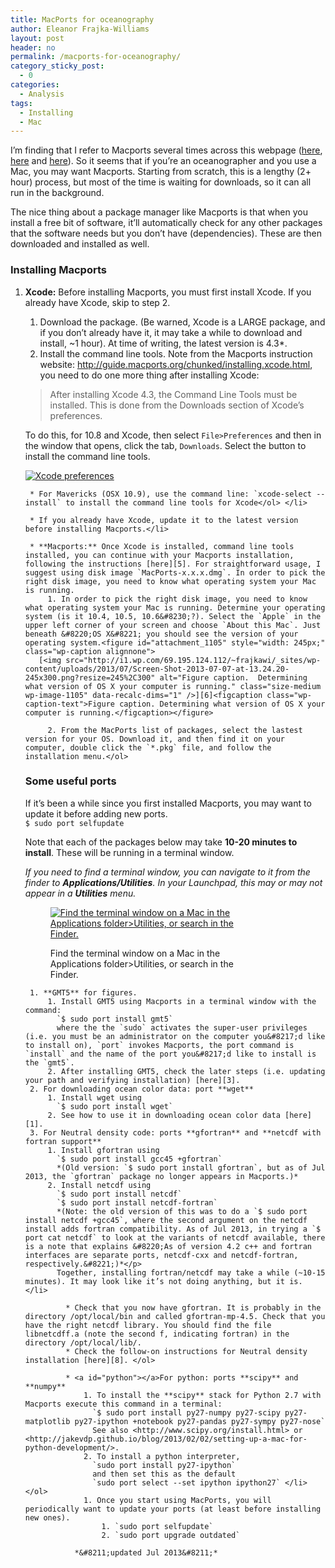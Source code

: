 ```yaml
---
title: MacPorts for oceanography
author: Eleanor Frajka-Williams
layout: post
header: no
permalink: /macports-for-oceanography/
category_sticky_post:
  - 0
categories:
  - Analysis
tags:
  - Installing
  - Mac
---
```

I&#8217;m finding that I refer to Macports several times across this webpage ([here][1], [here][2] and [here][3]). So it seems that if you&#8217;re an oceanographer and you use a Mac, you may want Macports. Starting from scratch, this is a lengthy (2+ hour) process, but most of the time is waiting for downloads, so it can all run in the background.

The nice thing about a package manager like Macports is that when you install a free bit of software, it&#8217;ll automatically check for any other packages that the software needs but you don&#8217;t have (dependencies). These are then downloaded and installed as well.

<a id="macports"></a>  


### Installing Macports

  1. **Xcode:** Before installing Macports, you must first install Xcode. If you already have Xcode, skip to step 2. 
      1. Download the package. (Be warned, Xcode is a LARGE package, and if you don&#8217;t already have it, it may take a while to download and install, ~1 hour). At time of writing, the latest version is 4.3*. 
      2. Install the command line tools. Note from the Macports instruction website: <http://guide.macports.org/chunked/installing.xcode.html>, you need to do one more thing after installing Xcode:  
        > After installing Xcode 4.3, the Command Line Tools must be installed. This is done from the Downloads section of Xcode&#8217;s preferences.
        
        To do this, for 10.8 and Xcode, then select `File>Preferences` and then in the window that opens, click the tab, `Downloads`. Select the button to install the command line tools. </li> 
        
        [<img src="http://i0.wp.com/observationaloceanography.com/wp-content/uploads/2013/07/Screen-Shot-2013-07-07-at-13.17.17.png?w=864" alt="Xcode preferences"  class="alignnone size-full wp-image-1111" data-recalc-dims="1" />][4]
        
          * For Mavericks (OSX 10.9), use the command line: `xcode-select --install` to install the command line tools for Xcode</ol> </li> 
        
          * If you already have Xcode, update it to the latest version before installing Macports.</li> 
        
          * **Macports:** Once Xcode is installed, command line tools installed, you can continue with your Macports installation, following the instructions [here][5]. For straightforward usage, I suggest using disk image `MacPorts-x.x.x.dmg`. In order to pick the right disk image, you need to know what operating system your Mac is running. 
              1. In order to pick the right disk image, you need to know what operating system your Mac is running. Determine your operating system (is it 10.4, 10.5, 10.6&#8230;?). Select the `Apple` in the upper left corner of your screen and choose `About this Mac`. Just beneath &#8220;OS X&#8221; you should see the version of your operating system.<figure id="attachment_1105" style="width: 245px;" class="wp-caption alignnone">
            [<img src="http://i1.wp.com/69.195.124.112/~frajkawi/_sites/wp-content/uploads/2013/07/Screen-Shot-2013-07-07-at-13.24.20-245x300.png?resize=245%2C300" alt="Figure caption.  Determining what version of OS X your computer is running." class="size-medium wp-image-1105" data-recalc-dims="1" />][6]<figcaption class="wp-caption-text">Figure caption. Determining what version of OS X your computer is running.</figcaption></figure> 
            
              2. From the MacPorts list of packages, select the lastest version for your OS. Download it, and then find it on your computer, double click the `*.pkg` file, and follow the installation menu.</ol> 
        
        ### Some useful ports
        
        If it&#8217;s been a while since you first installed Macports, you may want to update it before adding new ports.  
        `$ sudo port selfupdate`
        
        Note that each of the packages below may take **10-20 minutes to install**. These will be running in a terminal window.
        
        *If you need to find a terminal window, you can navigate to it from the finder to **Applications/Utilities**. In your Launchpad, this may or may not appear in a **Utilities** menu.*<figure id="attachment_1236" style="width: 300px;" class="wp-caption alignnone">
        
        [<img src="http://i0.wp.com/69.195.124.112/~frajkawi/_sites/wp-content/uploads/2013/07/Screen-Shot-2013-07-08-at-17.04.42-300x199.png?resize=300%2C199" alt="Find the terminal window on a Mac in the Applications folder>Utilities, or search in the Finder." class="size-medium wp-image-1236" data-recalc-dims="1" />][7]<figcaption class="wp-caption-text">Find the terminal window on a Mac in the Applications folder>Utilities, or search in the Finder.</figcaption></figure> 
        
          1. **GMT5** for figures. 
              1. Install GMT5 using Macports in a terminal window with the command:  
                `$ sudo port install gmt5`  
                where the the `sudo` activates the super-user privileges (i.e. you must be an administrator on the computer you&#8217;d like to install on), `port` invokes Macports, the port command is `install` and the name of the port you&#8217;d like to install is the `gmt5`. 
              2. After installing GMT5, check the later steps (i.e. updating your path and verifying installation) [here][3].
          2. For downloading ocean color data: port **wget** 
              1. Install wget using  
                `$ sudo port install wget`
              2. See how to use it in downloading ocean color data [here][1].
          3. For Neutral density code: ports **gfortran** and **netcdf with fortran support** 
              1. Install gfortran using  
                `$ sudo port install gcc45 +gfortran`  
                *(Old version: `$ sudo port install gfortran`, but as of Jul 2013, the `gfortran` package no longer appears in Macports.)* 
              2. Install netcdf using  
                `$ sudo port install netcdf`  
                `$ sudo port install netcdf-fortran`  
                *(Note: the old version of this was to do a `$ sudo port install netcdf +gcc45`, where the second argument on the netcdf install adds fortran compatibility. As of Jul 2013, in trying a `$ port cat netcdf` to look at the variants of netcdf available, there is a note that explains &#8220;As of version 4.2 c++ and fortran interfaces are separate ports, netcdf-cxx and netcdf-fortran, respectively.&#8221;)*</p> 
                Together, installing fortran/netcdf may take a while (~10-15 minutes). It may look like it’s not doing anything, but it is. </li> 
                
                  * Check that you now have gfortran. It is probably in the directory /opt/local/bin and called gfortran-mp-4.5. Check that you have the right netcdf library. You should find the file libnetcdff.a (note the second f, indicating fortran) in the directory /opt/local/lib/.
                  * Check the follow-on instructions for Neutral density installation [here][8]. </ol> 
                
                  * <a id="python"></a>For python: ports **scipy** and **numpy** 
                      1. To install the **scipy** stack for Python 2.7 with Macports execute this command in a terminal:  
                        `$ sudo port install py27-numpy py27-scipy py27-matplotlib py27-ipython +notebook py27-pandas py27-sympy py27-nose`  
                        See also <http://www.scipy.org/install.html> or <http://jakevdp.github.io/blog/2013/02/02/setting-up-a-mac-for-python-development/>. 
                      2. To install a python interpreter,  
                        `sudo port install py27-ipython`  
                        and then set this as the default  
                        `sudo port select --set ipython ipython27` </li> </ol> 
                      1. Once you start using MacPorts, you will periodically want to update your ports (at least before installing new ones). 
                          1. `sudo port selfupdate`
                          2. `sudo port upgrade outdated`
                    
                    *&#8211;updated Jul 2013&#8211;*

 [1]: http://frajka-williams.com/resources/data-sources/sea-surface-color-modis-aqua-to-matla/
 [2]: http://frajka-williams.com/resources/neutral-density/
 [3]: http://frajka-williams.com/resources/installing-gmt5-on-a-mac/
 [4]: http://i0.wp.com/observationaloceanography.com/wp-content/uploads/2013/07/Screen-Shot-2013-07-07-at-13.17.17.png
 [5]: http://guide.macports.org/chunked/installing.macports.html
 [6]: http://i2.wp.com/69.195.124.112/~frajkawi/_sites/wp-content/uploads/2013/07/Screen-Shot-2013-07-07-at-13.24.20.png
 [7]: http://i2.wp.com/observationaloceanography.com/wp-content/uploads/2013/07/Screen-Shot-2013-07-08-at-17.04.42.png
 [8]: http://frajka-williams.com/resources/neutral-density/#codeinstall
